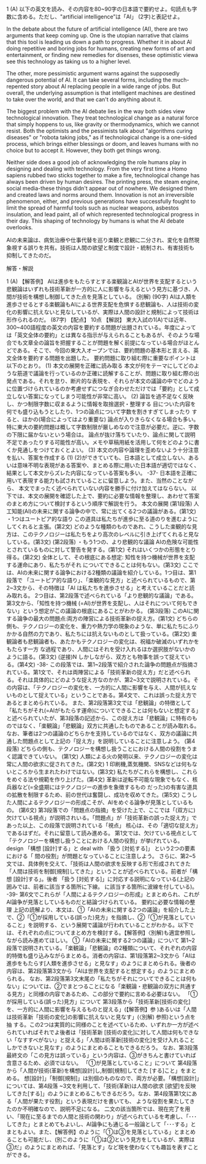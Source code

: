 

1 (A) 以下の英文を読み、その内容を80~90字の日本語で要約せよ。句読点も字数に含める。ただし、"artificial intelligence”は「AI」 (2字)と表記せよ。

In the debate about the future of artificial intelligence (AI), there are two arguments that keep coming up. One is the utopian narrative that claims that this tool is leading us down a path to progress. Whether it in about Al doing repetitive and boring jobs for humans, creating new forms of art and entertainment, or finding new remedies for disenses, these optimistic viewa see this technology as taking us to a higher level.

The other, more pessimistic argument warns against the supposedly dangerous potential of Al. It can take several forms, including the much-repented story about Al replacing people in a wide range of jobs. But overall, the underlying assumption is that intelligent machines are destined to take over the world, and that we can't do anything about it.

The biggest problem with the Al debate lies in the way both sides view technological innovation. They treat technological change as a natural force that simply hoppens to us, like gravity or thermodynamics, which we cannot resist. Both the optimists and the pessimists talk about "algorithms curing diseases" or "robota taking jobs," as if technological change is a one-sided process, which brings either blessings or doom, and leaves humans with no choice but to accept it. However, they both get things wrong.

Neither side does a good job of acknowledging the role humans play in designing and dealing with technology. From the very first time a Homo sapiens rubbed two sticks together to make a fire, technological change has always been driven by human desires. The printing press, the steam engine, social media-these things didn't appear out of nowhere. We designed them and created laws and norms around them. Innovation is not an irreversible phenomenon, either, and previous generations have successfully fought to limit the spread of harmful tools such as nuclear weapons, asbestos insulation, and lead paint, all of which represented technological progress in their day. This shaping of technology by humans is what the Al debate overlooks.



 

AIの未来論は、病気治療や仕事代替を巡り楽観と悲観に二分され、変化を自然現象視する誤りを共有。技術は人間の欲望と制度で設計・統制され、有害技術も抑制してきたのだ。


解答・解説

  

1 (A) 【解答例】 AIは進歩をもたらすとする楽観論とAIが世界を支配するという悲観論はいずれも技術革新が一方的に人に影響を与えるという見方に基づき、人間が技術を構想し制御してきた点を見落としている。 (別解) (90字) AIは人類を進歩させるとする楽観論もAIによる世界支配を危惧する悲観論も、人は技術の変化の影響に抗えないと見なしているが、実際は人間の設計と規制によって技術は形作られるのだ。 (87字) 【配点】 10点 【解説】 東大入試の1(A)では近年、300~400語程度の英文の内容を要約する問題が出題されている。年度によっては「英文全体の要約」とは異なる指示が与えられることもあるが、そのような場合でも文章全の論旨を把握することが問題を解く前提になっている場合がほとんどである。そこで、今回の東大入オープンでは、要約問題の基本形と言える、英文全体を要約する問題を出題した。 要約問題に取り組む際に重要なポイントは以下のとおり。 (1) 本文の展開を正確に読み取る 本文が何をテーマにしてどのような筋道で議論を行っているのか正確に読解することが、問題に取り組む際の出発点である。それを怠り、断片的な表現を、それらが本文の議論の中でどのように位置づけられているのか考慮せずにつなぎ合わせただけでは「要約」として成立しない答案になってしまう可能性が非常に高い。 (2) 論旨を過不足なく反映し、かつ制限字数に収まるように情報を取捨選択・整理する 目についた内容を何でも盛り込もうとしたり、1つの論点について字数を割きすぎてしまったり すると、ほかの(場合によってはより重要な) 論点が入りきらなくなる場合も多い。特に東大の要約問題は概して字数制限が厳しめなので注意が必要だ。逆に、字数の下限に届かないという場合は。 論点が抜け落ちていたり、論点に関して説明不足であったりする可能性が高い。メモや草稿用紙を活用して何をどのように書くか見通しをつけておくとよい。 (3) 本文の内容や論理を歪めないよう十分注意を払い、答案を作成する (1) (2)ができていても、日本語として成立しない、あるいは意味不明な表現がある答案や、まとめる際に用いた日本語が適切ではなく、結果として本文からズレた内容になっている答案も多い。 -37- 日本語を正確に用いて表現する能力も試されていることに留意しよう。また、当然のことながら、 本文でまったく述べられていない内容を勝手に付け加えてはならない。 以下では、本文の展開を確認した上で、要約に必要な情報を整理し、あわせて答案のまとめ方について検討するという順序で解説を行う。 本文の展開 (第1段落) 人工知能(AI)の未来に関する論争の中で、常に出てくる2つの議論がある。(第1文) ・1つはユートピア的な語り この道具は私たちが進歩に至る道のりを進むようにしてくれると主張。(第2文) どのような種類のものであれ、こうした楽観的な見方は、このテクノロジーは私たちをより高次のレベルに引き上げてくれると見なしている。(第3文) (第2段落) ・もう1つの、より悲観的な議論 AIの危険な可能性とされているものに対して警告を発する。(第1文) それはいくつかの形態をとり得る。(第2文) 全体として、その根底にある想定: 知性を持つ機械が世界を支配する運命にあり、私たちがそれ についてできることは何もない。(第3文) ここでは、AIの未来に関する論争における2種類の議論を紹介している。1つ目は、第1段落で 「ユートピア的な語り」、「楽観的な見方」と述べられているもので、第2~3文から、その特徴は「AI は私たちを進歩させる」と考えていることだと読み取れる。 2つ目は、第2段落で述べられている「より悲観的な議論」である。第3文から、「知性を持つ機械 (=AI)が世界を支配し、人はそれについて何もできない」という想定がこの議論の根底にあることがわかる。 (第3段落) このAIに関する論争の最大の問題点:両方の陣営による技術革新の捉え方。(第1文) どちらの側も、テクノロジーの変化を、重力や熱力学の現象のような、単に私たちにふりかかる自然の力であり、私たちには抗えないものとして扱っている。(第2文) 楽観論者も悲観論者も、あたかもテクノロジーの変化は、祝福か破滅のいずれかをもたらす一方 な過程であり、人間にはそれを受け入れるほか選択肢がないかのように語る。(第3文) (逆接)N しかしながら、双方とも物事を誤って捉えている。(第4文) -38- この段落では、第1~2段落で紹介された論争の問題点が指摘されている。第1文で、それは両陣営による「技術革新の捉え方」だと述べられる。それは具体的にどのような捉え方なのかが、第2~3文で説明されている。その内容は、「テクノロジーの変化を、一方的に人間に影響を与え、人間が抗えないものとして捉えている」ということである。第4文で、これは誤った捉え方であるとまとめられている。 また、第2段落第3文では「悲観論」の特徴として「私たちがそれ(=AIがもたらす運命)についてできることは何もないと想定する」と述べられていたが、第3段落の記述から、この捉え方は「悲観論」に特有のものではなく、「楽観論」「悲観論」双方に共通したものであることが読み取れる。 なお、筆者は2つの議論のどちらかを支持しているのではなく、双方の議論に共通した問題点として上記の「捉え方」を説明していることに注意しよう。 (第4段落) どちらの側も、テクノロジーを構想し扱うことにおける人間の役割をうまく認識できていない。 (第1文) 人類による火の発明以来、テクノロジーの変化は常に人間の欲求に促されてきた。(第2文) 1 印刷機,蒸気機関、SNSなどは何もないところから生まれたわけではない。(第3文) 私たちがこれらを構想し、これらをめぐる法や規範を作り上げた。(第4文) 革新は逆転不可能な現象でもなく、核兵器など(=全盛期にはテクノロジーの進歩を象徴するもの だった)の有害な道具の拡散を制限するため、前の世代は奮闘し、成功を収めてきた。(第5文) こうした人間によるテクノロジーの形成こそが、AIをめぐる論争が見落としているもの。 (第6文) 第3段落での「問題点の指摘」を受けた上で、ここでは「(双方に)欠けている視点」が説明されいる。「問題点」が「技術革新の誤った捉え方」であった以上、この段落で説明されている「視点」 核心は、その「適切な捉え方」であるはずだ。それに留意して読み進める。 第1文では、欠けている視点として「テクノロジーを構想し扱うことにおける人間の役割」が挙げれている。design 「構想 [設計]する」と deal with 「扱う [対処する]」 という2つの要素における「 間の役割」が問題となっていることに注意しよう。 さらに、第2~5文では、具体例を交えて、「技術は人間の欲求を反映する形で形成されてきた 「人間は技術を制御[規制]してきた」ということが述べられている。前者が「構想 [設計]する」。後者 「扱う [対処する]」に対応する説明になっている(上記の囲みでは、前者に該当する箇所に下線。 に該当する箇所に波線を付している)。 -39- 第6文でこれらが「人間によるテクノロジーの形成」とまとめられ、これがAI論争が見落としているものだと結論づけられている。 要約に必要な情報の整理 上記の読解より、本文は、①「AIの未来に関する2つの議論」を紹介した上で、②「①が採用している(誤った)見方」を指摘し、②「①が見落としていること」を説明する、という展開で議論が行われていることがわかる。以下では、それぞれの点についてまとめ方を検討する。【解答例】〈別解)も適宜参照しながら読み進めてほしい。 ①「AIの未来に関する2つの議論」について 第1~2段落で説明されている。「楽観論」「悲観論」の2種類について、それぞれの内容的特徴も盛り込みながらまとめる。消者の内容は、第1段落第2~3文から「AIは進歩をもたらす[人類を進歩させる」と見なす」のようにまとめられる。後者の内容は、第2段落第3文から「AIは世界を支配すると想定する」のようにまとめられる。 なお、第2段落第3文末尾の「私たちがそれについてできることは何もない」については、②でまとつることになる「楽観論・悲観論の双方に共通する見方」と同様の内容であるため、この部分で要約に言める必要はない。 「①が採用している(誤った)見方」について 第3段落から「技術革新[技術の変化]を、一方的に人間に影響を与えるものと捉える」(【解答例】参 )あるいは「人間は技術革新「技術の変化]の影響に抗えないと見なす」(〈別解) 参照)という点を抽 する。この2つは実質的に同様のことを述べているため、いずれか一方が述べられていればそれでよ後者は「技術革新 [技術の変化]に対して人間は何もできない「なすすべがない」と捉える」「人間は術革新[技術の変化]を受け入れることしかできないと見なす」のようにまとめることもできるだろう。 なお、第3段落最終文の「この見方は誤っている」という内容は、③がきちんと書けていれば含意さるため、必須ではない。 「①が見落としていること」について 第4段落から「人間が技術(革新)を構想[設計]し,制御[規制]してきた [する]こと」をまとめる。 想[設計]」「制御[規制]」は別個のものなので、両方が必要。「構想[設計]」については、第4段落 ~3文を利用して、「技術(革新)は人間の欲求 [欲望]を反映してきた[する]」のようにまとめるこもできるだろう。なお、第4段落第1文にある「人間が果たす役割」という表現だけを書いても、 ような役割を果たしてきたのか不明確なので、説明不足になる。 二文の該当箇所では、現在完了を用い、「現在に至るまでの人間と技術の関わり」が述べられているを考慮し、「･･･してきた」とまとめてもよいし、AI論争にも通じる一般論として「･･･する」とまともよい。また、【解答例】のように「①は③を見落としている」とまとめることも可能だし、(別このように「①は②という見方をしているが、実際は③だ」のようにまとめれば、「見落とす」など現を使わなくても趣旨を表すことができる。